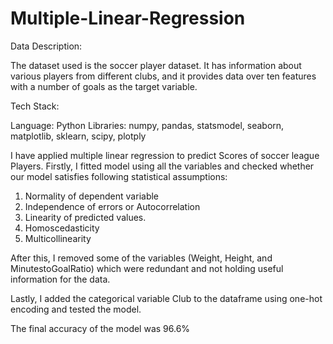 # Multiple-Linear-Regression

Data Description:

The dataset used is the soccer player dataset. It has information about various players from different clubs, and it provides data over ten features with a number of goals as the target variable.

Tech Stack:

Language: Python
Libraries:  numpy, pandas, statsmodel, seaborn, matplotlib, sklearn, scipy, plotply

I have applied multiple linear regression to predict Scores of soccer league Players. Firstly, I fitted model using all the variables and checked whether our model satisfies following statistical assumptions:

1. Normality of dependent variable
2. Independence of errors or Autocorrelation
3. Linearity of predicted values.
4. Homoscedasticity
5. Multicollinearity

After this, I removed some of the variables (Weight, Height, and MinutestoGoalRatio) which were redundant and not holding useful information for the data.

Lastly, I added the categorical variable Club to the dataframe using one-hot encoding and tested the model. 

The final accuracy of the model was 96.6%
